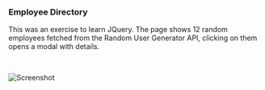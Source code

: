 ### Employee Directory

This was an exercise to learn JQuery. The page shows 12 random employees fetched from the Random User Generator API, clicking on them opens a modal with details.

&nbsp;
&nbsp;
&nbsp;

![Screenshot](https://user-images.githubusercontent.com/33903713/79639005-17eafc00-8189-11ea-8d18-92f9344f7f16.png)
